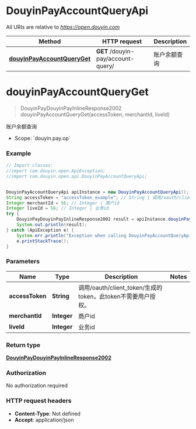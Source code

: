 # DouyinPayAccountQueryApi

All URIs are relative to *https://open.douyin.com*

Method | HTTP request | Description
------------- | ------------- | -------------
[**douyinPayAccountQueryGet**](DouyinPayAccountQueryApi.md#douyinPayAccountQueryGet) | **GET** /douyin-pay/account-query/ | 账户余额查询

<a name="douyinPayAccountQueryGet"></a>
# **douyinPayAccountQueryGet**
> DouyinPayDouyinPayInlineResponse2002 douyinPayAccountQueryGet(accessToken, merchantId, liveId)

账户余额查询

* Scope: &#x60;douyin.pay.op&#x60; 

### Example
```java
// Import classes:
//import com.douyin.open.ApiException;
//import com.douyin.open.api.DouyinPayAccountQueryApi;


DouyinPayAccountQueryApi apiInstance = new DouyinPayAccountQueryApi();
String accessToken = "accessToken_example"; // String | 调用/oauth/client_token/生成的token，此token不需要用户授权。
Integer merchantId = 56; // Integer | 商户id
Integer liveId = 56; // Integer | 业务id
try {
    DouyinPayDouyinPayInlineResponse2002 result = apiInstance.douyinPayAccountQueryGet(accessToken, merchantId, liveId);
    System.out.println(result);
} catch (ApiException e) {
    System.err.println("Exception when calling DouyinPayAccountQueryApi#douyinPayAccountQueryGet");
    e.printStackTrace();
}
```

### Parameters

Name | Type | Description  | Notes
------------- | ------------- | ------------- | -------------
 **accessToken** | **String**| 调用/oauth/client_token/生成的token，此token不需要用户授权。 |
 **merchantId** | **Integer**| 商户id |
 **liveId** | **Integer**| 业务id |

### Return type

[**DouyinPayDouyinPayInlineResponse2002**](DouyinPayDouyinPayInlineResponse2002.md)

### Authorization

No authorization required

### HTTP request headers

 - **Content-Type**: Not defined
 - **Accept**: application/json

